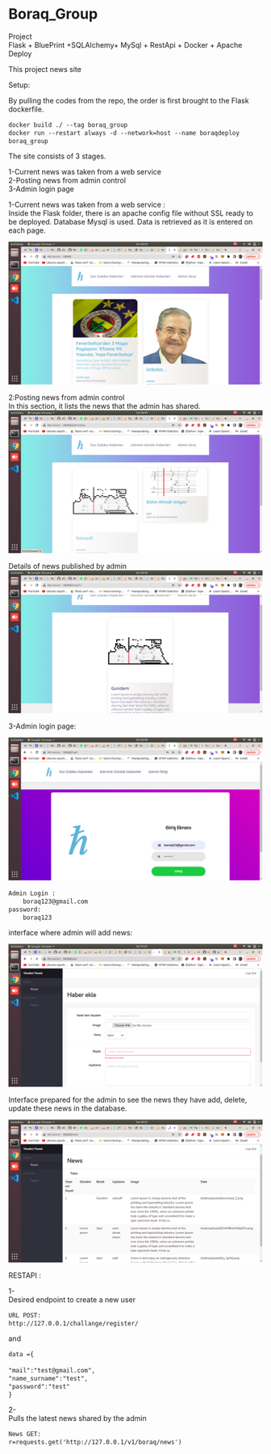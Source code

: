 # Boraq_Group

Project  
Flask + BluePrint +SQLAlchemy+ MySql + RestApi + Docker + Apache Deploy  

This project news site  


Setup:  
  
By pulling the codes from the repo, the order is first brought to the Flask dockerfile.  
  
```
docker build ./ --tag boraq_group  
docker run --restart always -d --network=host --name boraqdeploy boraq_group  
```

The site consists of 3 stages.  

1-Current news was taken from a web service  
2-Posting news from admin control  
3-Admin login page  



  
1-Current news was taken from a web service :  
Inside the Flask folder, there is an apache config file without SSL ready to be deployed. Database Mysql is used. Data is retrieved as it is entered on each page.
  
![alt text](https://github.com/aligokkaya/Boraq_Group/blob/main/readme_image/1.png)


2:Posting news from admin control  
In this section, it lists the news that the admin has shared.
![alt text](https://github.com/aligokkaya/Boraq_Group/blob/main/readme_image/2.png)
  
Details of news published by admin  
![alt text](https://github.com/aligokkaya/Boraq_Group/blob/main/readme_image/3.png)

3-Admin login page:  
  
![alt text](https://github.com/aligokkaya/Boraq_Group/blob/main/readme_image/4.png)
  
```
Admin Login :  
    boraq123@gmail.com  
password:  
    boraq123  

```

interface where admin will add news:
  
![alt text](https://github.com/aligokkaya/Boraq_Group/blob/main/readme_image/51.png)

  
Interface prepared for the admin to see the news they have add, delete, update these news in the database.  

   
![alt text](https://github.com/aligokkaya/Boraq_Group/blob/main/readme_image/6.png)




RESTAPI :  
  
1-  
Desired endpoint to create a new user  

```
URL POST:
http://127.0.0.1/challange/register/  

```
and  
```
data ={

"mail":"test@gmail.com",
"name_surname":"test",
"password":"test"
}
```  

  

2-  
Pulls the latest news shared by the admin  


```
News GET:  
r=requests.get('http://127.0.0.1/v1/boraq/news')   
```









  




